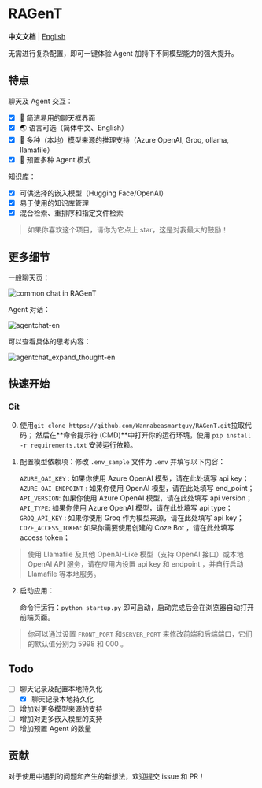 # RAGenT

**中文文档** | [English](README.md)

无需进行复杂配置，即可一键体验 Agent 加持下不同模型能力的强大提升。

## 特点

聊天及 Agent 交互：
- [x] 💭 简洁易用的聊天框界面
- [x] 🌏️ 语言可选（简体中文、English）
- [x] 🔧 多种（本地）模型来源的推理支持（Azure OpenAI, Groq, ollama, llamafile）
- [x] 🤖 预置多种 Agent 模式

知识库：
- [x] 可供选择的嵌入模型（Hugging Face/OpenAI）
- [x] 易于使用的知识库管理
- [x] 混合检索、重排序和指定文件检索

> 如果你喜欢这个项目，请你为它点上 star，这是对我最大的鼓励！

## 更多细节

一般聊天页：

![common chat in RAGenT](https://github.com/Wannabeasmartguy/GPT-Gradio-Agent/assets/107250451/11f61cad-81eb-48f3-8e03-bab5a4bc9470)

Agent 对话：

![agentchat-en](https://github.com/Wannabeasmartguy/GPT-Gradio-Agent/assets/107250451/e2cf62b3-447e-4b85-96dd-0bdd1e9e822f)

可以查看具体的思考内容：

![agentchat_expand_thought-en](https://github.com/Wannabeasmartguy/GPT-Gradio-Agent/assets/107250451/ed33578e-e463-4eb6-996a-786c0d517eb3)

## 快速开始

### Git

0. 使用`git clone https://github.com/Wannabeasmartguy/RAGenT.git`拉取代码；
然后在**命令提示符 (CMD)**中打开你的运行环境，使用 `pip install -r requirements.txt` 安装运行依赖。

1. 配置模型依赖项：修改 `.env_sample` 文件为 `.env` 并填写以下内容：

   `AZURE_OAI_KEY` : 如果你使用 Azure OpenAI 模型，请在此处填写 api key；
   `AZURE_OAI_ENDPOINT` : 如果你使用 OpenAI 模型，请在此处填写 end_point；
   `API_VERSION`: 如果你使用 Azure OpenAI 模型，请在此处填写 api version；
   `API_TYPE`: 如果你使用 Azure OpenAI 模型，请在此处填写 api type；
   `GROQ_API_KEY` : 如果你使用 Groq 作为模型来源，请在此处填写 api key；
   `COZE_ACCESS_TOKEN`: 如果你需要使用创建的 Coze Bot ，请在此处填写 access token；

> 使用 Llamafile 及其他 OpenAI-Like 模型（支持 OpenAI 接口）或本地 OpenAI API 服务，请在应用内设置 api key 和 endpoint ，并自行启动 Llamafile 等本地服务。

2. 启动应用：

   命令行运行：`python startup.py` 即可启动，启动完成后会在浏览器自动打开前端页面。

> 你可以通过设置 `FRONT_PORT` 和`SERVER_PORT` 来修改前端和后端端口，它们的默认值分别为 5998 和 000 。

## Todo

- [ ] 聊天记录及配置本地持久化
  - [x] 聊天记录本地持久化
- [ ] 增加对更多模型来源的支持
- [ ] 增加对更多嵌入模型的支持
- [ ] 增加预置 Agent 的数量

## 贡献

对于使用中遇到的问题和产生的新想法，欢迎提交 issue 和 PR！